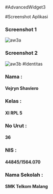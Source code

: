 #AdvancedWidget3


#Screenshot Aplikasi

### Screenshot 1
![aw3a](https://cloud.githubusercontent.com/assets/22088378/18918090/e1ccd4b4-85c3-11e6-9020-340ac1319bba.PNG)

### Screenshot 2

![aw3b](https://cloud.githubusercontent.com/assets/22088378/18918092/e254f182-85c3-11e6-9b8c-213125572a5a.PNG)
#Identitas

### Nama :
#### Vejryn Shaviero

### Kelas :
#### XI RPL 5

### No Urut :
#### 36

### NIS :
#### 44845/1564.070

### Nama Sekolah :
#### SMK Telkom Malang

